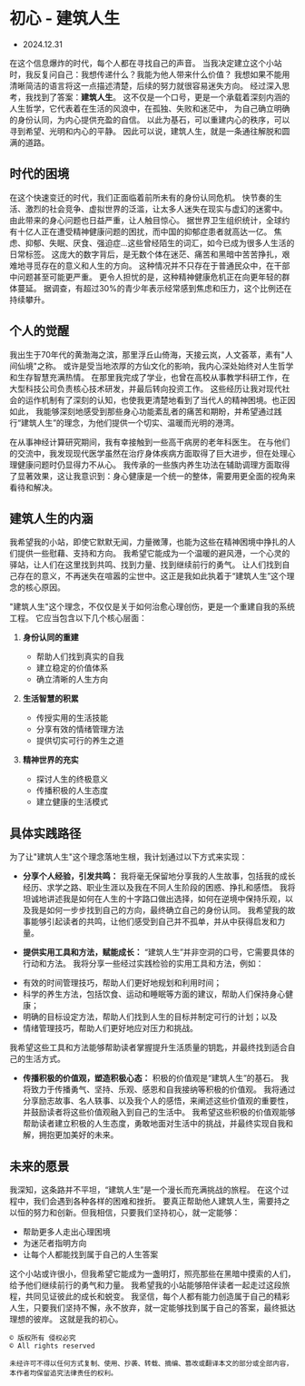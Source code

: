 # 初心 - 建筑人生
- 2024.12.31

在这个信息爆炸的时代，每个人都在寻找自己的声音。
当我决定建立这个小站时，我反复问自己：我想传递什么？我能为他人带来什么价值？
我想如果不能用清晰简洁的语言将这一点描述清楚，后续的努力就很容易迷失方向。
经过深入思考，我找到了答案：**建筑人生**。
这不仅是一个口号，更是一个承载着深刻内涵的人生哲学，它代表着在生活的风浪中，在孤独、失败和迷茫中，
为自己确立明确的身份认同，为内心提供充盈的自信。
以此为基石，可以重建内心的秩序，可以寻到希望、光明和内心的平静。
因此可以说，建筑人生，就是一条通往解脱和圆满的道路。

## 时代的困境

在这个快速变迁的时代，我们正面临着前所未有的身份认同危机。
快节奏的生活、激烈的社会竞争、虚拟世界的泛滥，让太多人迷失在现实与虚幻的迷雾中。
由此带来的身心问题也日益严重，让人触目惊心。
据世界卫生组织统计，全球约有十亿人正在遭受精神健康问题的困扰，而中国的抑郁症患者就高达一亿。
焦虑、抑郁、失眠、厌食、强迫症...这些曾经陌生的词汇，如今已成为很多人生活的日常标签。
这庞大的数字背后，是无数个体在迷茫、痛苦和黑暗中苦苦挣扎，艰难地寻觅存在的意义和人生的方向。
这种情况并不只存在于普通民众中，在干部中问题甚至可能更严重。
更令人担忧的是，这种精神健康危机正在向更年轻的群体蔓延。
据调查，有超过30%的青少年表示经常感到焦虑和压力，这个比例还在持续攀升。

## 个人的觉醒

我出生于70年代的黄渤海之滨，那里浮丘山倚海，天接云岚，人文荟萃，素有"人间仙境"之称。
或许是受当地浓厚的方仙文化的影响，我内心深处始终对人生哲学和生存智慧充满热情。
在那里我完成了学业，也曾在高校从事教学科研工作，在大型科技公司负责核心技术研发，并最后转向投资工作。
这些经历让我对现代社会的运作机制有了深刻的认知，也使我更清楚地看到了当代人的精神困境。也正因如此，
我能够深刻地感受到那些身心功能紊乱者的痛苦和期盼，并希望通过践行“建筑人生”的理念，为他们提供一个切实、温暖而光明的港湾。

在从事神经计算研究期间，我有幸接触到一些高干病房的老年科医生。
在与他们的交流中，我发现现代医学虽然在治疗身体疾病方面取得了巨大进步，但在处理心理健康问题时仍显得力不从心。
我传承的一些族内养生功法在辅助调理方面取得了显著效果，这让我意识到：身心健康是一个统一的整体，需要用更全面的视角来看待和解决。

## 建筑人生的内涵

我希望我的小站，即使它默默无闻，力量微薄，也能为这些在精神困境中挣扎的人们提供一些慰藉、支持和方向。
我希望它能成为一个温暖的避风港，一个心灵的驿站，让人们在这里找到共鸣、找到力量、找到继续前行的勇气。
让人们找到自己存在的意义，不再迷失在喧嚣的尘世中。这正是我如此执着于“建筑人生”这个理念的核心原因。

"建筑人生"这个理念，不仅仅是关于如何治愈心理创伤，更是一个重建自我的系统工程。
它应当包含以下几个核心层面：

1. **身份认同的重建**
   - 帮助人们找到真实的自我
   - 建立稳定的价值体系
   - 确立清晰的人生方向

2. **生活智慧的积累**
   - 传授实用的生活技能
   - 分享有效的情绪管理方法
   - 提供切实可行的养生之道

3. **精神世界的充实**
   - 探讨人生的终极意义
   - 传播积极的人生态度
   - 建立健康的生活模式

## 具体实践路径

为了让"建筑人生"这个理念落地生根，我计划通过以下方式来实现：

* **分享个人经验，引发共鸣：**
我将毫无保留地分享我的人生故事，包括我的成长经历、求学之路、职业生涯以及我在不同人生阶段的困惑、挣扎和感悟。
我将坦诚地讲述我是如何在人生的十字路口做出选择，如何在逆境中保持乐观，以及我是如何一步步找到自己的方向，最终确立自己的身份认同。
我希望我的故事能够引起读者的共鸣，让他们感受到自己并不孤单，并从中获得启发和力量。

* **提供实用工具和方法，赋能成长：**
“建筑人生”并非空洞的口号，它需要具体的行动和方法。
我将分享一些经过实践检验的实用工具和方法，例如：
- 有效的时间管理技巧，帮助人们更好地规划和利用时间；
- 科学的养生方法，包括饮食、运动和睡眠等方面的建议，帮助人们保持身心健康；
- 明确的目标设定方法，帮助人们找到人生的目标并制定可行的计划；以及
- 情绪管理技巧，帮助人们更好地应对压力和挑战。

我希望这些工具和方法能够帮助读者掌握提升生活质量的钥匙，并最终找到适合自己的生活方式。

* **传播积极的价值观，塑造积极心态：**
积极的价值观是“建筑人生”的基石。
我将致力于传播勇气、坚持、乐观、感恩和自我接纳等积极的价值观。
我将通过分享励志故事、名人轶事、以及我个人的感悟，来阐述这些价值观的重要性，并鼓励读者将这些价值观融入到自己的生活中。
我希望这些积极的价值观能够帮助读者建立积极的人生态度，勇敢地面对生活中的挑战，并最终实现自我和解，拥抱更加美好的未来。

## 未来的愿景

我深知，这条路并不平坦，“建筑人生”是一个漫长而充满挑战的旅程。
在这个过程中，我们会遇到各种各样的困难和挫折。
要真正帮助他人建筑人生，需要持之以恒的努力和创新。但我相信，只要我们坚持初心，就一定能够：

- 帮助更多人走出心理困境
- 为迷茫者指明方向
- 让每个人都能找到属于自己的人生答案

这个小站或许很小，但我希望它能成为一盏明灯，照亮那些在黑暗中摸索的人们，给予他们继续前行的勇气和力量。
我希望我的小站能够陪伴读者一起走过这段旅程，共同见证彼此的成长和蜕变。
我坚信，每个人都有能力创造属于自己的精彩人生，只要我们坚持不懈，永不放弃，就一定能够找到属于自己的答案，最终抵达理想的彼岸。
这就是我的初心。

```
© 版权所有 侵权必究
© All rights reserved

未经许可不得以任何方式复制、使用、抄袭、转载、摘编、篡改或翻译本文的部分或全部内容，
本作者均保留追究法律责任的权利。
```
